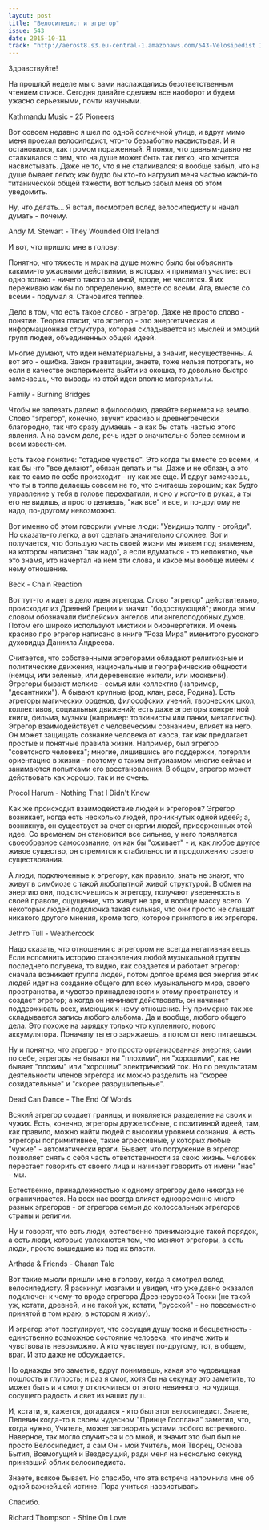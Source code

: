 ```yaml
---
layout: post
title: "Велосипедист и эгрегор"
issue: 543
date: 2015-10-11
track: "http://aerost8.s3.eu-central-1.amazonaws.com/543-Velosipedist I Egregor.mp3"
---
```


Здравствуйте!

На прошлой неделе мы с вами наслаждались безответственным чтением стихов. Сегодня давайте сделаем все наоборот и будем ужасно серьезными, почти научными.

Kathmandu Music - 25 Pioneers

Вот совсем недавно я шел по одной солнечной улице, и вдруг мимо меня проехал велосипедист, что-то беззаботно насвистывая. И я остановился, как громом пораженный. Я понял, что давным-давно не сталкивался с тем, что на душе может быть так легко, что хочется насвистывать. Даже не то, что я не сталкивался: я вообще забыл, что на душе бывает легко; как будто бы кто-то нагрузил меня частью какой-то титанической общей тяжести, вот только забыл меня об этом уведомить.

Ну, что делать... Я встал, посмотрел вслед велосипедисту и начал думать - почему.

Andy M. Stewart - They Wounded Old Ireland

И вот, что пришло мне в голову:

Понятно, что тяжесть и мрак на душе можно было бы объяснить какими-то ужасными действиями, в которых я принимал участие: вот одно только - ничего такого за мной, вроде, не числится. Я их переживаю как бы по определению, вместе со всеми. Ага, вместе со всеми - подумал я. Становится теплее.

Дело в том, что есть такое слово - эгрегор. Даже не просто слово - понятие. Теория гласит, что эгрегор - это энергетическая и информационная структура, которая складывается из мыслей и эмоций групп людей, объединенных общей идеей.

Многие думают, что идеи нематериальны, а значит, несущественны. А вот это - ошибка. Закон гравитации, знаете, тоже нельзя потрогать, но если в качестве эксперимента выйти из окошка, то довольно быстро замечаешь, что выводы из этой идеи вполне материальны.

Family - Burning Bridges

Чтобы не залезать далеко в философию, давайте вернемся на землю. Слово "эгрегор", конечно, звучит красиво и древнегречески благородно, так что сразу думаешь - а как бы стать частью этого явления. А на самом деле, речь идет о значительно более земном и всем известном.

Есть такое понятие: "стадное чувство". Это когда ты вместе со всеми, и как бы что "все делают", обязан делать и ты. Даже и не обязан, а это как-то само по себе происходит - ну как же еще. И вдруг замечаешь, что ты в толпе делаешь совсем не то, что считаешь хорошим; как будто управление у тебя в голове перехватили, и оно у кого-то в руках, а ты его не видишь, а просто делаешь, "как все" и все, и по-другому не надо, по-другому невозможно.

Вот именно об этом говорили умные люди: "Увидишь толпу - отойди". Но сказать-то легко, а вот сделать значительно сложнее. Вот и получается, что большую часть своей жизни мы живем под знаменем, на котором написано "так надо", а если вдуматься - то непонятно, чье это знамя, кто начертал на нем эти слова, и какое мы вообще имеем к нему отношение.

Beck - Chain Reaction

Вот тут-то и идет в дело идея эгрегора. Слово "эгрегор" действительно, происходит из Древней Греции и значит "бодрствующий"; иногда этим словом обозначали библейских ангелов или ангелоподобных духов. Потом его широко используют мистики и биоэнергетики. И очень красиво про эгрегор написано в книге "Роза Мира" именитого русского духовидца Даниила Андреева.

Считается, что собственными эгрегорами обладают религиозные и политические движения, национальные и географические общности (немцы, или зеленые, или деревенские жители, или москвичи). Эгрегоры бывают мелкие - семья или коллектив (например, "десантники"). А бывают крупные (род, клан, раса, Родина). Есть эгрегоры магических орденов, философских учений, творческих школ, коллективов, социальных движений; есть даже эгрегоры конкретной книги, фильма, музыки (например: толкинисты или панки, металлисты). Эгрегор взаимодействует с человеческим сознанием, влияет на него. Он может защищать сознание человека от хаоса, так как предлагает простые и понятные правила жизни. Например, был эгрегор "советского человека"; многие, лишившись его поддержки, потеряли ориентацию в жизни - поэтому с таким энтузиазмом многие сейчас и занимаются попытками его восстановления. В общем, эгрегор может действовать как хорошо, так и не очень.

Procol Harum - Nothing That I Didn't Know

Как же происходит взаимодействие людей и эгрегоров? Эгрегор возникает, когда есть несколько людей, проникнутых одной идеей; а, возникнув, он существует за счет энергии людей, приверженных этой идее. Со временем он становится все сильнее, у него появляется своеобразное самосознание, он как бы "оживает" - и, как любое другое живое существо, он стремится к стабильности и продолжению своего существования.

А люди, подключенные к эгрегору, как правило, знать не знают, что живут в симбиозе с такой любопытной живой структурой. В обмен на энергию они, подключившись к эгрегору, получают уверенность в своей правоте, ощущение, что живут не зря, и вообще массу всего. У некоторых людей подключка такая сильная, что они просто не слышат никакого другого мнения, кроме того, которое принятого в их эгрегоре.

Jethro Tull - Weathercock

Надо сказать, что отношения с эгрегором не всегда негативная вещь. Если вспомнить историю становления любой музыкальной группы последнего полувека, то видно, как создается и работает эгрегор: сначала возникает группа людей, потом долгое время вся энергия этих людей идет на создание общего для всех музыкального мира, своего пространства, и чувство принадлежности к этому пространству и создает эгрегор; а когда он начинает действовать, он начинает поддерживать всех, имеющих к нему отношение. Ну примерно так же складывается запись любого альбома. Да и вообще, любого общего дела. Это похоже на зарядку только что купленного, нового аккумулятора. Поначалу ты его заряжаешь, а потом от него питаешься.

Ну и понятно, что эгрегор - это просто организованная энергия; сами по себе, эгрегоры не бывают ни "плохими", ни "хорошими", как не бывает "плохим" или "хорошим" электрический ток. Но по результатам деятельности членов эгрегора их можно разделить на "скорее созидательные" и "скорее разрушительные".

Dead Can Dance - The End Of Words

Всякий эгрегор создает границы, и появляется разделение на своих и чужих. Есть, конечно, эгрегоры дружелюбные, с позитивной идеей, там, как правило, можно найти людей с высоким уровнем сознания. А есть эгрегоры попримитивнее, такие агрессивные, у которых любые "чужие" - автоматически враги. Бывает, что погружение в эгрегор позволяет снять с себя часть ответственности за свою жизнь. Человек перестает говорить от своего лица и начинает говорить от имени "нас" - мы.

Естественно, принадлежностью к одному эгрегору дело никогда не ограничивается. На всех нас всегда влияет одновременно много разных эгрегоров - от эгрегора семьи до колоссальных эгрегоров страны и религии.

Ну и говорят, что есть люди, естественно принимающие такой порядок, а есть люди, которые увлекаются тем, что меняют эгрегоры, а есть люди, просто вышедшие из под их власти.

Arthada & Friends - Charan Tale

Вот такие мысли пришли мне в голову, когда я смотрел вслед велосипедисту. Я раскинул мозгами и увидел, что уже давно оказался подключен к чему-то вроде эгрегора Древнерусской Тоски (не такой уж, кстати, древней, и не такой уж, кстати, "русской" - но повсеместно принятой в том краю, в котором я живу).

И эгрегор этот постулирует, что сосущая душу тоска и бесцветность - единственно возможное состояние человека, что иначе жить и чувствовать невозможно. А кто чувствует по-другому, тот, в общем, враг. И это даже не обсуждается.

Но однажды это заметив, вдруг понимаешь, какая это чудовищная пошлость и глупость; и раз я смог, хотя бы на секунду это заметить, то может быть и я смогу отключиться от этого невинного, но чудища, сосущего радость и свет из наших душ.

И, кстати, я, кажется, догадался - кто был этот велосипедист. Знаете, Пелевин когда-то в своем чудесном "Принце Госплана" заметил, что, когда нужно, Учитель, может заговорить устами любого встречного. Наверное, так могло случиться и со мной, и значит это был был не просто Велосипедист, а сам Он - мой Учитель, мой Творец, Основа Бытия, Всемогущий и Вездесущий, ради меня на несколько секунд принявший облик велосипедиста.

Знаете, всякое бывает. Но спасибо, что эта встреча напомнила мне об одной важнейшей истине. Пора учиться насвистывать.

Спасибо.

Richard Thompson - Shine On Love
